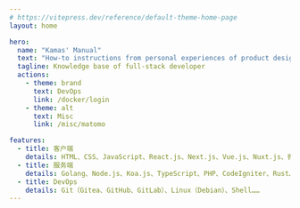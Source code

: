 ```yaml
---
# https://vitepress.dev/reference/default-theme-home-page
layout: home

hero:
  name: "Kamas' Manual"
  text: "How-to instructions from personal experiences of product designing, programming and DevOps skills."
  tagline: Knowledge base of full-stack developer
  actions:
    - theme: brand
      text: DevOps
      link: /docker/login
    - theme: alt
      text: Misc
      link: /misc/matomo

features:
  - title: 客户端
    details: HTML、CSS、JavaScript、React.js、Next.js、Vue.js、Nuxt.js、微信小程序、SBC（树莓派）、IoT……
  - title: 服务端
    details: Golang、Node.js、Koa.js、TypeScript、PHP、CodeIgniter、Rust……
  - title: DevOps
    details: Git（Gitea、GitHub、GitLab）、Linux（Debian）、Shell……
---
```

